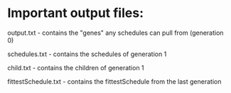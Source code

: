 <h1>Important output files:</h1>

<p>output.txt - contains the "genes" any schedules can pull from (generation 0)</p>
<p>schedules.txt - contains the schedules of generation 1</p>
<p>child.txt - contains the children of generation 1</p>
<p>fittestSchedule.txt - contains the fittestSchedule from the last generation</p>
